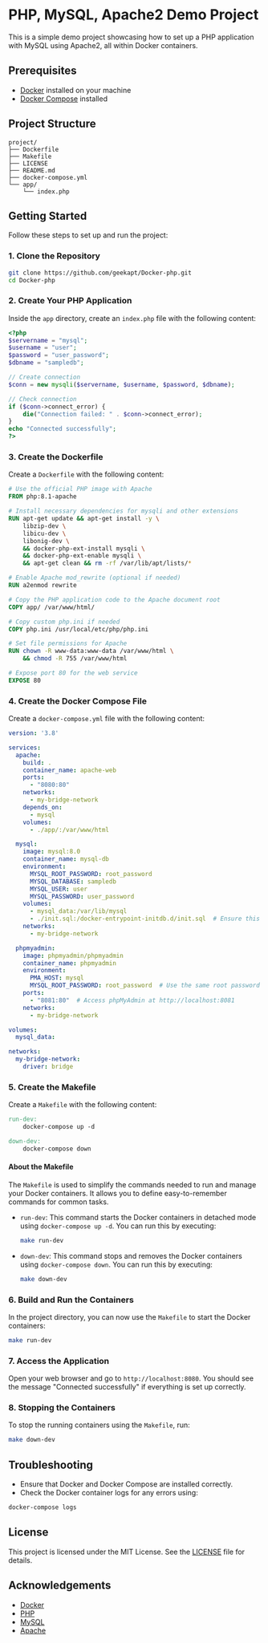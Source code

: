 # PHP, MySQL, Apache2 Demo Project

This is a simple demo project showcasing how to set up a PHP application with MySQL using Apache2, all within Docker containers.

## Prerequisites

- [Docker](https://www.docker.com/get-started) installed on your machine
- [Docker Compose](https://docs.docker.com/compose/install/) installed

## Project Structure

```
project/
├── Dockerfile
├── Makefile
├── LICENSE
├── README.md
├── docker-compose.yml
└── app/
    └── index.php
```

## Getting Started

Follow these steps to set up and run the project:

### 1. Clone the Repository

```bash
git clone https://github.com/geekapt/Docker-php.git
cd Docker-php
```

### 2. Create Your PHP Application

Inside the `app` directory, create an `index.php` file with the following content:

```php
<?php
$servername = "mysql";
$username = "user";
$password = "user_password";
$dbname = "sampledb";

// Create connection
$conn = new mysqli($servername, $username, $password, $dbname);

// Check connection
if ($conn->connect_error) {
    die("Connection failed: " . $conn->connect_error);
}
echo "Connected successfully";
?>
```

### 3. Create the Dockerfile

Create a `Dockerfile` with the following content:

```Dockerfile
# Use the official PHP image with Apache
FROM php:8.1-apache

# Install necessary dependencies for mysqli and other extensions
RUN apt-get update && apt-get install -y \
    libzip-dev \
    libicu-dev \
    libonig-dev \
    && docker-php-ext-install mysqli \
    && docker-php-ext-enable mysqli \
    && apt-get clean && rm -rf /var/lib/apt/lists/*

# Enable Apache mod_rewrite (optional if needed)
RUN a2enmod rewrite

# Copy the PHP application code to the Apache document root
COPY app/ /var/www/html/

# Copy custom php.ini if needed
COPY php.ini /usr/local/etc/php/php.ini

# Set file permissions for Apache
RUN chown -R www-data:www-data /var/www/html \
    && chmod -R 755 /var/www/html

# Expose port 80 for the web service
EXPOSE 80
```

### 4. Create the Docker Compose File

Create a `docker-compose.yml` file with the following content:

```yaml
version: '3.8'

services:
  apache:
    build: .
    container_name: apache-web
    ports:
      - "8080:80"
    networks:
      - my-bridge-network
    depends_on:
      - mysql
    volumes:
      - ./app/:/var/www/html

  mysql:
    image: mysql:8.0
    container_name: mysql-db
    environment:
      MYSQL_ROOT_PASSWORD: root_password
      MYSQL_DATABASE: sampledb
      MYSQL_USER: user
      MYSQL_PASSWORD: user_password
    volumes:
      - mysql_data:/var/lib/mysql
      - ./init.sql:/docker-entrypoint-initdb.d/init.sql  # Ensure this line is correct
    networks:
      - my-bridge-network

  phpmyadmin:
    image: phpmyadmin/phpmyadmin
    container_name: phpmyadmin
    environment:
      PMA_HOST: mysql
      MYSQL_ROOT_PASSWORD: root_password  # Use the same root password
    ports:
      - "8081:80"  # Access phpMyAdmin at http://localhost:8081
    networks:
      - my-bridge-network

volumes:
  mysql_data:

networks:
  my-bridge-network:
    driver: bridge

```

### 5. Create the Makefile

Create a `Makefile` with the following content:

```makefile
run-dev:
	docker-compose up -d

down-dev:
	docker-compose down
```

#### About the Makefile

The `Makefile` is used to simplify the commands needed to run and manage your Docker containers. It allows you to define easy-to-remember commands for common tasks.

- `run-dev`: This command starts the Docker containers in detached mode using `docker-compose up -d`. You can run this by executing:

    ```bash
    make run-dev
    ```

- `down-dev`: This command stops and removes the Docker containers using `docker-compose down`. You can run this by executing:

    ```bash
    make down-dev
    ```

### 6. Build and Run the Containers

In the project directory, you can now use the `Makefile` to start the Docker containers:

```bash
make run-dev
```

### 7. Access the Application

Open your web browser and go to `http://localhost:8080`. You should see the message "Connected successfully" if everything is set up correctly.

### 8. Stopping the Containers

To stop the running containers using the `Makefile`, run:

```bash
make down-dev
```

## Troubleshooting

- Ensure that Docker and Docker Compose are installed correctly.
- Check the Docker container logs for any errors using:

```bash
docker-compose logs
```

## License

This project is licensed under the MIT License. See the [LICENSE](LICENSE) file for details.

## Acknowledgements

- [Docker](https://www.docker.com/)
- [PHP](https://www.php.net/)
- [MySQL](https://www.mysql.com/)
- [Apache](https://httpd.apache.org/)

